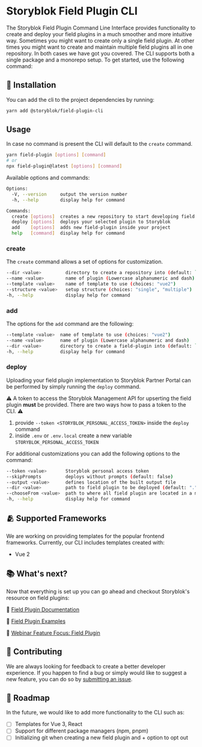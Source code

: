# Storyblok Field Plugin CLI
The Storyblok Field Plugin Command Line Interface provides functionality to create and deploy your field plugins in a much smoother and more intuitive way. Sometimes you might want to create only a single field plugin. At other times you might want to create and maintain multiple field plugins all in one repository. In both cases we have got you covered. The CLI supports both a single package and a monorepo setup. To get started, use the following command:


## :electric_plug: Installation
You can add the cli to the project dependencies by running: 
```bash
yarn add @storyblok/field-plugin-cli
```

## Usage
In case no command is present the CLI will default to the `create` command.
```bash
yarn field-plugin [options] [command]
# or
npx field-plugin@latest [options] [command]
```
Available options and commands:
```bash
Options:
  -V, --version     output the version number
  -h, --help        display help for command

Commands:
  create [options]  creates a new repository to start developing field plugins
  deploy [options]  deploys your selected plugin to Storyblok
  add    [options]  adds new field-plugin inside your project
  help   [command]  display help for command

```

### create
The `create` command allows a set of options for customization.

```bash
--dir <value>         directory to create a repository into (default: `.`)
--name <value>        name of plugin (Lowercase alphanumeric and dash)
--template <value>    name of template to use (choices: "vue2")
--structure <value>   setup structure (choices: "single", "multiple")
-h, --help            display help for command
```

### add
The options for the `add` command are the following:

```bash
--template <value>  name of template to use (choices: "vue2")
--name <value>      name of plugin (Lowercase alphanumeric and dash)
--dir <value>       directory to create a field-plugin into (default: `.`)
-h, --help          display help for command
```

### deploy
Uploading your field plugin implementation to Storyblok Partner Portal can be performed by simply running the `deploy` command.

:warning: A token to access the Storyblok Management API for upserting the field plugin **must** be provided. There are two ways how to pass a token to the CLI. :warning:

1. provide `--token <STORYBLOK_PERSONAL_ACCESS_TOKEN>` inside the `deploy` command
2. inside `.env` or `.env.local` create a new variable `STORYBLOK_PERSONAL_ACCESS_TOKEN` 

For additional customizations you can add the following options to the command:

```bash
--token <value>       Storyblok personal access token
--skipPrompts         deploys without prompts (default: false)
--output <value>      defines location of the built output file
--dir <value>         path to field plugin to be deployed (default: ".")
--chooseFrom <value>  path to where all field plugin are located in a monorepo setup
-h, --help            display help for command
```

## :people_hugging: Supported Frameworks
We are working on providing templates for the popular frontend frameworks. Currently, our CLI includes templates created with:

- Vue 2


[//]: # (CI/CD - provide examples for how to setup a flow for ci/cd)

## :books: What's next?
Now that everything is set up you can go ahead and checkout Storyblok's resource on field plugins:

 🔗 [Field Plugin Documentation](https://www.storyblok.com/docs/plugins/field-type)

🔗 [Field Plugin Examples](https://github.com/storyblok/field-type-examples)

🔗 [Webinar Feature Focus: Field Plugin](https://www.youtube.com/watch?v=fvTWZCACDVQ)

## :seedling: Contributing
We are always looking for feedback to create a better developer experience. If you happen to find a bug or simply would like to suggest a new feature, you can do so by [submitting an issue](https://github.com/storyblok/field-plugin/issues).

## :construction: Roadmap
In the future, we would like to add more functionality to the CLI such as:
- [ ] Templates for Vue 3, React
- [ ] Support for different package managers (npm, pnpm)
- [ ] Initializing git when creating a new field plugin and + option to opt out
